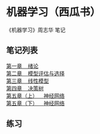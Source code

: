 # 机器学习（西瓜书）
《机器学习》周志华 笔记

## 笔记列表
[第一章&nbsp;&nbsp;&nbsp;&nbsp;绪论](http://www.cnblogs.com/lyu0709/p/6941548.html) 
<br>
[第二章&nbsp;&nbsp;&nbsp;&nbsp;模型评估与选择](http://www.cnblogs.com/lyu0709/p/7002820.html)
<br>
[第三章&nbsp;&nbsp;&nbsp;&nbsp;线性模型](http://www.cnblogs.com/lyu0709/p/7054786.html)
<br>
[第四章&nbsp;&nbsp;&nbsp;&nbsp;决策树](http://www.cnblogs.com/lyu0709/p/7232650.html)
<br>
[第五章（上）&nbsp;&nbsp;&nbsp;&nbsp;神经网络](http://www.cnblogs.com/lyu0709/p/7235271.html)
<br>
[第五章（下）&nbsp;&nbsp;&nbsp;&nbsp;神经网络](http://www.cnblogs.com/lyu0709/p/7240552.html)

## 练习



